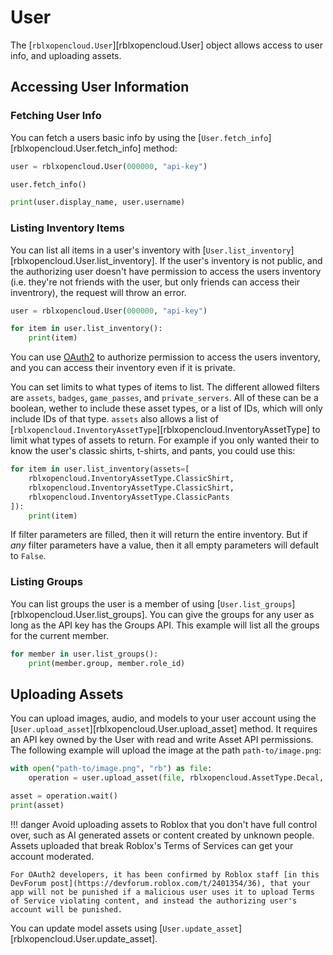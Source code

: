 # User
The [`rblxopencloud.User`][rblxopencloud.User] object allows access to user info, and uploading assets.

## Accessing User Information

### Fetching User Info

You can fetch a users basic info by using the [`User.fetch_info`][rblxopencloud.User.fetch_info] method:

```py
user = rblxopencloud.User(000000, "api-key")

user.fetch_info()

print(user.display_name, user.username)
```

### Listing Inventory Items

You can list all items in a user's inventory with [`User.list_inventory`][rblxopencloud.User.list_inventory]. If the user's inventory is not public, and the authorizing user doesn't have permission to access the users inventory (i.e. they're not friends with the user, but only friends can access their inventrory), the request will throw an error.

```py
user = rblxopencloud.User(000000, "api-key")

for item in user.list_inventory():
    print(item)
```

You can use [OAuth2](oauth2.md) to authorize permission to access the users inventory, and you can access their inventory even if it is private.

You can set limits to what types of items to list. The different allowed filters are `assets`, `badges`, `game_passes`, and `private_servers`. All of these can be a boolean, wether to include these asset types, or a list of IDs, which will only include IDs of that type. `assets` also allows a list of [`rblxopencloud.InventoryAssetType`][rblxopencloud.InventoryAssetType] to limit what types of assets to return. For example if you only wanted their to know the user's classic shirts, t-shirts, and pants, you could use this:

```py
for item in user.list_inventory(assets=[
    rblxopencloud.InventoryAssetType.ClassicShirt,
    rblxopencloud.InventoryAssetType.ClassicShirt,
    rblxopencloud.InventoryAssetType.ClassicPants
]):
    print(item)
```

If filter parameters are filled, then it will return the entire inventory. But if *any* filter parameters have a value, then it all empty parameters will default to `False`.

### Listing Groups

You can list groups the user is a member of using [`User.list_groups`][rblxopencloud.User.list_groups]. You can give the groups for any user as long as the API key has the Groups API. This example will list all the groups for the current member.

```py
for member in user.list_groups():
    print(member.group, member.role_id)
```

## Uploading Assets

You can upload images, audio, and models to your user account using the [`User.upload_asset`][rblxopencloud.User.upload_asset] method. It requires an API key owned by the User with read and write Asset API permissions. The following example will upload the image at the path `path-to/image.png`:

```py
with open("path-to/image.png", "rb") as file:
    operation = user.upload_asset(file, rblxopencloud.AssetType.Decal, "asset name", "asset description")

asset = operation.wait()
print(asset)
```

!!! danger
    Avoid uploading assets to Roblox that you don't have full control over, such as AI generated assets or content created by unknown people. Assets uploaded that break Roblox's Terms of Services can get your account moderated.

    For OAuth2 developers, it has been confirmed by Roblox staff [in this DevForum post](https://devforum.roblox.com/t/2401354/36), that your app will not be punished if a malicious user uses it to upload Terms of Service violating content, and instead the authorizing user's account will be punished.

You can update model assets using [`User.update_asset`][rblxopencloud.User.update_asset].